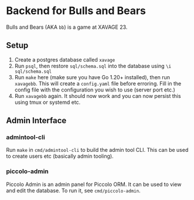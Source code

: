 # Backend for Bulls and Bears

Bulls and Bears (AKA ``bb``) is a game at XAVAGE 23.

## Setup

1. Create a postgres database called ``xavage``
2. Run ``psql``, then restore ``sql/schema.sql`` into the database using ``\i sql/schema.sql``
3. Run ``make`` here (make sure you have Go 1.20+ installed), then run ``xavagebb``. This will create a ``config.yaml`` file before erroring. Fill in the config file with the configuration you wish to use (server port etc.)
4. Run ``xavagebb`` again. It should now work and you can now persist this using tmux or systemd etc.

## Admin Interface

### admintool-cli

Run ``make`` in ``cmd/admintool-cli`` to build the admin tool CLI. This can be used to create users etc (basically admin tooling).

### piccolo-admin

Piccolo Admin is an admin panel for Piccolo ORM. It can be used to view and edit the database. To run it, see ``cmd/piccolo-admin``.